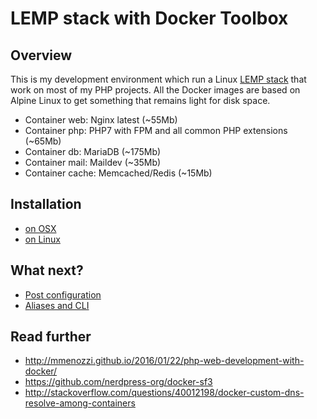 # LEMP stack with Docker Toolbox

## Overview
This is my development environment which run a Linux [LEMP stack](https://lemp.io/) that work on most of my PHP projects. All the Docker images are based on Alpine Linux to get something that remains light for disk space.

- Container web: Nginx latest (~55Mb)
- Container php: PHP7 with FPM and all common PHP extensions (~65Mb)
- Container db: MariaDB (~175Mb)
- Container mail: Maildev (~35Mb)
- Container cache: Memcached/Redis (~15Mb)

## Installation

* [on OSX](doc/install-osx.md)
* [on Linux](doc/install-linux.md)

## What next?

* [Post configuration](doc/config.md)
* [Aliases and CLI](doc/aliases.md)

## Read further
* http://mmenozzi.github.io/2016/01/22/php-web-development-with-docker/
* https://github.com/nerdpress-org/docker-sf3
* http://stackoverflow.com/questions/40012198/docker-custom-dns-resolve-among-containers